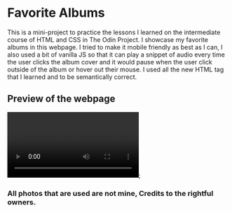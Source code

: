 # Favorite Albums

This is a mini-project to practice the lessons I learned on the intermediate course of HTML and CSS in The Odin Project. I showcase my favorite albums in this webpage. I tried to make it mobile friendly as best as I can, I also used a bit of vanilla JS so that it can play a snippet of audio every time the user clicks the album cover and it would pause when the user click outside of the album or hover out their mouse. I used all the new HTML tag that I learned and to be semantically correct. 

## Preview of the webpage
![Video of the webpage](imgs/preview-fav-album.mp4);

### All photos that are used are not mine, Credits to the rightful owners.
 
